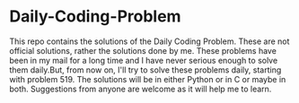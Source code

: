 # Daily-Coding-Problem

This repo contains the solutions of the Daily Coding Problem. These are not official solutions, rather the solutions done by me.
These problems have been in my mail for a long time and I have never serious enough to solve them daily.But, from now on,
I'll try to solve these problems daily, starting with problem 519. The solutions will be in either Python or in C or maybe in both.
Suggestions from anyone are welcome as it will help me to learn.
